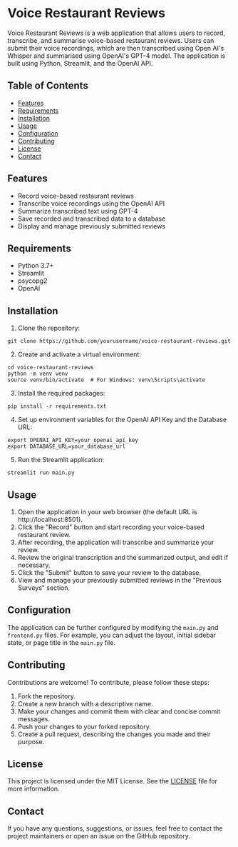 # Voice Restaurant Reviews

Voice Restaurant Reviews is a web application that allows users to record, transcribe, and summarise voice-based restaurant reviews. Users can submit their voice recordings, which are then transcribed using Open AI's Whisper and summarised using OpenAI's GPT-4 model. The application is built using Python, Streamlit, and the OpenAI API.

## Table of Contents
- [Features](#features)
- [Requirements](#requirements)
- [Installation](#installation)
- [Usage](#usage)
- [Configuration](#configuration)
- [Contributing](#contributing)
- [License](#license)
- [Contact](#contact)

## Features

- Record voice-based restaurant reviews
- Transcribe voice recordings using the OpenAI API
- Summarize transcribed text using GPT-4
- Save recorded and transcribed data to a database
- Display and manage previously submitted reviews

## Requirements

- Python 3.7+
- Streamlit
- psycopg2
- OpenAI

## Installation

1. Clone the repository:

```
git clone https://github.com/yourusername/voice-restaurant-reviews.git
```

2. Create and activate a virtual environment:

```
cd voice-restaurant-reviews
python -m venv venv
source venv/bin/activate  # For Windows: venv\Scripts\activate
```

3. Install the required packages:

```
pip install -r requirements.txt
```

4. Set up environment variables for the OpenAI API Key and the Database URL:

```
export OPENAI_API_KEY=your_openai_api_key
export DATABASE_URL=your_database_url
```

5. Run the Streamlit application:

```
streamlit run main.py
```

## Usage

1. Open the application in your web browser (the default URL is http://localhost:8501).
2. Click the "Record" button and start recording your voice-based restaurant review.
3. After recording, the application will transcribe and summarize your review.
4. Review the original transcription and the summarized output, and edit if necessary.
5. Click the "Submit" button to save your review to the database.
6. View and manage your previously submitted reviews in the "Previous Surveys" section.

## Configuration

The application can be further configured by modifying the `main.py` and `frontend.py` files. For example, you can adjust the layout, initial sidebar state, or page title in the `main.py` file.

## Contributing

Contributions are welcome! To contribute, please follow these steps:

1. Fork the repository.
2. Create a new branch with a descriptive name.
3. Make your changes and commit them with clear and concise commit messages.
4. Push your changes to your forked repository.
5. Create a pull request, describing the changes you made and their purpose.

## License

This project is licensed under the MIT License. See the [LICENSE](LICENSE) file for more information.

## Contact

If you have any questions, suggestions, or issues, feel free to contact the project maintainers or open an issue on the GitHub repository.